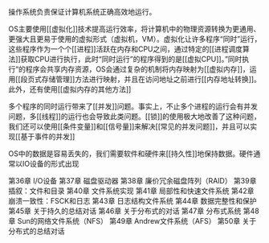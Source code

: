 
操作系统负责保证计算机系统正确高效地运行。

OS主要使用[[虚拟化]]技术提高运行效率，将计算机中的物理资源转换为更通用、更强大且更易于使用的虚拟形式（虚拟机，VM）。虚拟化让许多程序“同时”运行，这些程序作为一个个[[进程]]活跃在内存和CPU之间，通过特定的[[进程调度算法]]获取CPU进行执行，此时“同时运行”的程序得到的是[[虚拟CPU]]。”同时执行“的程序会共享内存资源，OS会通过复杂的机制将内存映射为[[虚拟内存]]，运用[[段页式存储管理]]方法进行映射，并且在访问地址之前进行[[内存地址转换]]。此外，还有使用[[虚拟内存的其他方法]]

多个程序的同时运行带来了[[并发]]问题。事实上，不止多个进程的运行会有并发问题，多[[线程]]的运行也会导致此类问题。[[锁]]的使用极大地改善了这种问题，我们还可以使用[[条件变量]]和[[信号量]]来解决[[常见的并发问题]]，并且可以实现[[基于事件的并发]]

OS中的数据是容易丢失的，我们需要软件和硬件来[[持久性]]地保持数据。硬件通常以IO设备的形式出现


第36章 I/O设备
第37章 磁盘驱动器
第38章 廉价冗余磁盘阵列（RAID）
第39章 插叙：文件和目录
第40章 文件系统实现
第41章 局部性和快速文件系统
第42章 崩溃一致性：FSCK和日志
第43章 日志结构文件系统
第44章 数据完整性和保护
第45章 关于持久的总结对话
第46章 关于分布式的对话
第47章 分布式系统
第48章 Sun的网络文件系统（NFS）
第49章 Andrew文件系统（AFS）
第50章 关于分布式的总结对话